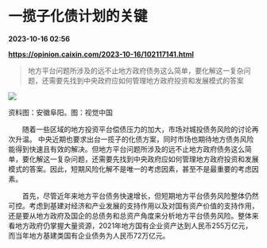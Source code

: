 # 一揽子化债计划的关键

**2023-10-16 02:56**

**https://opinion.caixin.com/2023-10-16/102117141.html**

> 地方平台问题所涉及的远不止地方政府债务这么简单，要化解这一复杂问题，还需要先找到中央政府应如何管理地方政府投资和发展模式的答案

  

![](https://img.caixin.com/2023-10-16/169742445113861_840_560.jpg)

资料图：安徽阜阳。图：视觉中国

  

　　随着一些区域的地方投资平台偿债压力的加大，市场对城投债务风险的讨论再次升温。 中央近期也要求出台一揽子的化债方案，同时市场也期待地方债务风险能得到快速且有效的解决。但地方平台问题所涉及的远不止地方政府债务这么简单，要化解这一复杂问题，还需要先找到中央政府应如何管理地方政府投资和发展模式的答案。因此，短期风险化解不是唯一的考虑因素，甚至不是最重要的考虑因素。

　　首先，尽管近年来地方平台债务快速增长，但短期地方平台债务风险整体仍然可控。考虑到基建对经济和产业发展的支持作用以及对国有资产价值的支持作用，还是要从地方政府及国企的总债务和总资产角度来分析地方平台债务风险。整体来看地方政府仍掌握大量资源，2021年地方国有企业资产达到人民币255万亿元，而当年地方基建类国有企业债务为人民币72万亿元。